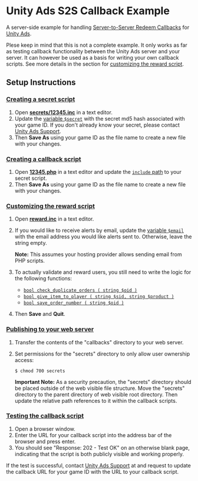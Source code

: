 Unity Ads S2S Callback Example
==============================

A server-side example for handling [Server-to-Server Redeem Callbacks](http://unityads.unity3d.com/help/Documentation%20for%20Publishers/Server-to-server-Redeem-Callbacks) for [Unity Ads](http://unityads.unity3d.com).

Plese keep in mind that this is not a complete example. It only works as far as testing callback functionality between the Unity Ads server and your server. It can however be used as a basis for writing your own callback scripts. See more details in the section for [customizing the reward script](#customizing-the-reward-script).

## Setup Instructions

### [Creating a secret script](id:secret)
1.	Open [**secrets/12345.inc**](callback/secrets/12345.inc) in a text editor.
1.	Update the [variable `$secret`](callback/secrets/12345.inc#L2) with the secret md5 hash associated with your game ID. If you don't already know your secret, please contact [Unity Ads Support](mailto:unityads-support@unity3d.com).
1.	Then **Save As** using your game ID as the file name to create a new file with your changes. 

### [Creating a callback script](id:callback)
1.	Open [**12345.php**](callback/12345.php) in a text editor and update the [`include` path](callback/12345.php#L2) to your secret script.
1.	Then **Save As** using your game ID as the file name to create a new file with your changes.

### [Customizing the reward script](id:reward)
1.	Open [**reward.inc**](callback/reward.inc) in a text editor.
1.	If you would like to receive alerts by email, update the [variable `$email`](callback/reward.inc#L4) with the email address you would like alerts sent to. Otherwise, leave the string empty.
	
	**Note:** This assumes your hosting provider allows sending email from PHP scripts.
	
1.	To actually validate and reward users, you still need to write the logic for the following functions:
	*	[`bool check_duplicate_orders ( string $oid )`](callback/reward.inc#L23-L28)
	*	[`bool give_item_to_player ( string $sid, string $product )`](callback/reward.inc#L30-L35)
	*	[`bool save_order_number ( string $oid )`](callback/reward.inc#L37-L42)

1.	Then **Save** and **Quit**.

### [Publishing to your web server](id:publish)

1.	Transfer the contents of the "callbacks" directory to your web server.

1.	Set permissions for the "secrets" directory to only allow user ownership access:

		$ chmod 700 secrets
	
	**Important Note:** As a security precaution, the "secrets" directory should be placed outside of the web visible file structure. Move the "secrets" directory to the parent directory of web visible root directory. Then update the relative path references to it within the callback scripts.

### [Testing the callback script](id:test)
1.	Open a browser window.
1.	Enter the URL for your callback script into the address bar of the browser and press enter.
1.	You should see "Response: 202 - Test OK" on an otherwise blank page, indicating that the script is both publicly visible and working properly.

If the test is successful, contact [Unity Ads Support](mailto:unityads-support@unity3d.com) at and request to update the callback URL for your game ID with the URL to your callback script.
